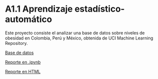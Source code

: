 # A1.1 Aprendizaje estadístico-automático
Este proyecto consiste el analizar una base de datos sobre niveles de obesidad en Colombia, Perú y México, obtenida de UCI Machine Learning Repository.

[Base de datos](https://github.com/NelsonAbad/NelsonAbad.github.io/blob/7d16fbccfc2748434e14ecadf01335b853d3e233/A1.1%20Obesidad.csv)

[Reporte en .ipynb](https://github.com/NelsonAbad/NelsonAbad.github.io/blob/7d16fbccfc2748434e14ecadf01335b853d3e233/A1.1%20612656.ipynb)

[Reporte en HTML](https://github.com/NelsonAbad/NelsonAbad.github.io/blob/7d16fbccfc2748434e14ecadf01335b853d3e233/A1.1%20612656.html)

